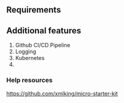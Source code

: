 ## Requirements

## Additional features
1. Github CI/CD Pipeline
2. Logging
3. Kubernetes
4. 
### Help resources
https://github.com/xmlking/micro-starter-kit
